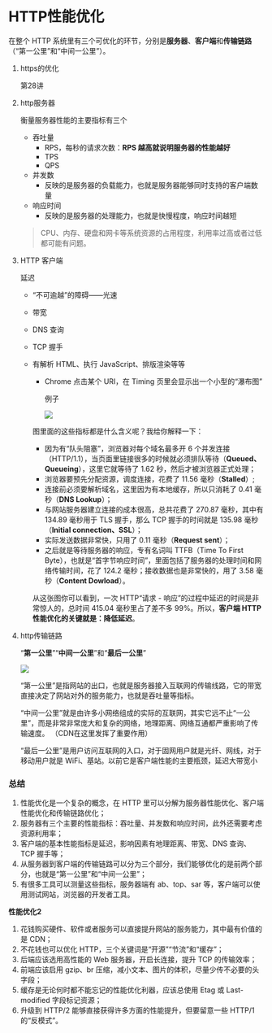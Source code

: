 # HTTP性能优化



在整个 HTTP 系统里有三个可优化的环节，分别是**服务器**、**客户端**和**传输链路**（“第一公里”和“中间一公里”）。



1. https的优化

   第28讲

   

2. http服务器

   衡量服务器性能的主要指标有三个

   - 吞吐量
     - RPS，每秒的请求次数：**RPS 越高就说明服务器的性能越好**
     - TPS
     - QPS
   - 并发数
     - 反映的是服务器的负载能力，也就是服务器能够同时支持的客户端数量
   - 响应时间
     - 反映的是服务器的处理能力，也就是快慢程度，响应时间越短

   > CPU、内存、硬盘和网卡等系统资源的占用程度，利用率过高或者过低都可能有问题。



3. HTTP 客户端

   延迟

   - “不可逾越”的障碍——光速

   - 带宽

   - DNS 查询

   - TCP 握手

   - 有解析 HTML、执行 JavaScript、排版渲染等等

     - Chrome 点击某个 URI，在 Timing 页里会显示出一个小型的“瀑布图”

       例子

       <a data-fancybox title="" href="https://static001.geekbang.org/resource/image/d7/a2/d77ee484b62910b8eedce0ecddb305a2.png">![](https://static001.geekbang.org/resource/image/d7/a2/d77ee484b62910b8eedce0ecddb305a2.png)</a>

     图里面的这些指标都是什么含义呢？我给你解释一下：

     - 因为有“队头阻塞”，浏览器对每个域名最多开 6 个并发连接（HTTP/1.1），当页面里链接很多的时候就必须排队等待（**Queued、Queueing**），这里它就等待了 1.62 秒，然后才被浏览器正式处理；
     - 浏览器要预先分配资源，调度连接，花费了 11.56 毫秒（**Stalled**）;
     - 连接前必须要解析域名，这里因为有本地缓存，所以只消耗了 0.41 毫秒（**DNS Lookup**）；
     - 与网站服务器建立连接的成本很高，总共花费了 270.87 毫秒，其中有 134.89 毫秒用于 TLS 握手，那么 TCP 握手的时间就是 135.98 毫秒（**Initial connection、SSL**）；
     - 实际发送数据非常快，只用了 0.11 毫秒（**Request sent**）；
     - 之后就是等待服务器的响应，专有名词叫 TTFB（Time To First Byte），也就是“首字节响应时间”，里面包括了服务器的处理时间和网络传输时间，花了 124.2 毫秒；接收数据也是非常快的，用了 3.58 毫秒（**Content Dowload**）。

     从这张图你可以看到，一次 HTTP“请求 - 响应”的过程中延迟的时间是非常惊人的，总时间 415.04 毫秒里占了差不多 99%。所以，**客户端 HTTP 性能优化的关键就是：降低延迟**。



4. http传输链路

   “**第一公里**”“**中间一公里**”和“**最后一公里**”

   <a data-fancybox title="" href="https://static001.geekbang.org/resource/image/50/32/5011b2998d2a0c58c87e31000d551732.png">![](https://static001.geekbang.org/resource/image/50/32/5011b2998d2a0c58c87e31000d551732.png)</a>

   “第一公里”是指网站的出口，也就是服务器接入互联网的传输线路，它的带宽直接决定了网站对外的服务能力，也就是吞吐量等指标。

   “中间一公里”就是由许多小网络组成的实际的互联网，其实它远不止“一公里”，而是非常非常庞大和复杂的网络，地理距离、网络互通都严重影响了传输速度。 （CDN在这里发挥了重要作用）

   “最后一公里”是用户访问互联网的入口，对于固网用户就是光纤、网线，对于移动用户就是 WiFi、基站。以前它是客户端性能的主要瓶颈，延迟大带宽小



### 总结

1. 性能优化是一个复杂的概念，在 HTTP 里可以分解为服务器性能优化、客户端性能优化和传输链路优化；
2. 服务器有三个主要的性能指标：吞吐量、并发数和响应时间，此外还需要考虑资源利用率；
3. 客户端的基本性能指标是延迟，影响因素有地理距离、带宽、DNS 查询、TCP 握手等；
4. 从服务器到客户端的传输链路可以分为三个部分，我们能够优化的是前两个部分，也就是“第一公里”和“中间一公里”；
5. 有很多工具可以测量这些指标，服务器端有 ab、top、sar 等，客户端可以使用测试网站，浏览器的开发者工具。





**性能优化2**

1. 花钱购买硬件、软件或者服务可以直接提升网站的服务能力，其中最有价值的是 CDN；
2. 不花钱也可以优化 HTTP，三个关键词是“开源”“节流”和“缓存”；
3. 后端应该选用高性能的 Web 服务器，开启长连接，提升 TCP 的传输效率；
4. 前端应该启用 gzip、br 压缩，减小文本、图片的体积，尽量少传不必要的头字段；
5. 缓存是无论何时都不能忘记的性能优化利器，应该总使用 Etag 或 Last-modified 字段标记资源；
6. 升级到 HTTP/2 能够直接获得许多方面的性能提升，但要留意一些 HTTP/1 的“反模式”。





















